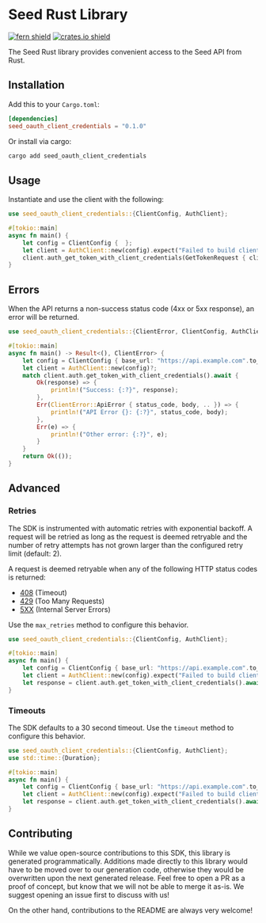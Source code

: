 # Seed Rust Library

[![fern shield](https://img.shields.io/badge/%F0%9F%8C%BF-Built%20with%20Fern-brightgreen)](https://buildwithfern.com?utm_source=github&utm_medium=github&utm_campaign=readme&utm_source=Seed%2FRust)
[![crates.io shield](https://img.shields.io/crates/v/seed_oauth_client_credentials)](https://crates.io/crates/seed_oauth_client_credentials)

The Seed Rust library provides convenient access to the Seed API from Rust.

## Installation

Add this to your `Cargo.toml`:

```toml
[dependencies]
seed_oauth_client_credentials = "0.1.0"
```

Or install via cargo:

```sh
cargo add seed_oauth_client_credentials
```

## Usage

Instantiate and use the client with the following:

```rust
use seed_oauth_client_credentials::{ClientConfig, AuthClient};

#[tokio::main]
async fn main() {
    let config = ClientConfig {  };
    let client = AuthClient::new(config).expect("Failed to build client");
    client.auth_get_token_with_client_credentials(GetTokenRequest { client_id: "client_id", client_secret: "client_secret", audience: "https://api.example.com", grant_type: "client_credentials", scope: todo!("Unhandled type reference") }).await;
}
```

## Errors

When the API returns a non-success status code (4xx or 5xx response), an error will be returned.

```rust
use seed_oauth_client_credentials::{ClientError, ClientConfig, AuthClient};

#[tokio::main]
async fn main() -> Result<(), ClientError> {
    let config = ClientConfig { base_url: "https://api.example.com".to_string(), api_key: Some("your-api-key".to_string()) };
    let client = AuthClient::new(config)?;
    match client.auth.get_token_with_client_credentials().await {
        Ok(response) => {
            println!("Success: {:?}", response);
        },
        Err(ClientError::ApiError { status_code, body, .. }) => {
            println!("API Error {}: {:?}", status_code, body);
        },
        Err(e) => {
            println!("Other error: {:?}", e);
        }
    }
    return Ok(());
}
```

## Advanced

### Retries

The SDK is instrumented with automatic retries with exponential backoff. A request will be retried as long
as the request is deemed retryable and the number of retry attempts has not grown larger than the configured
retry limit (default: 2).

A request is deemed retryable when any of the following HTTP status codes is returned:

- [408](https://developer.mozilla.org/en-US/docs/Web/HTTP/Status/408) (Timeout)
- [429](https://developer.mozilla.org/en-US/docs/Web/HTTP/Status/429) (Too Many Requests)
- [5XX](https://developer.mozilla.org/en-US/docs/Web/HTTP/Status/500) (Internal Server Errors)

Use the `max_retries` method to configure this behavior.

```rust
use seed_oauth_client_credentials::{ClientConfig, AuthClient};

#[tokio::main]
async fn main() {
    let config = ClientConfig { base_url: "https://api.example.com".to_string(), api_key: Some("your-api-key".to_string()), max_retries: 3 };
    let client = AuthClient::new(config).expect("Failed to build client");
    let response = client.auth.get_token_with_client_credentials().await.expect("API call failed");
}
```

### Timeouts

The SDK defaults to a 30 second timeout. Use the `timeout` method to configure this behavior.

```rust
use seed_oauth_client_credentials::{ClientConfig, AuthClient};
use std::time::{Duration};

#[tokio::main]
async fn main() {
    let config = ClientConfig { base_url: "https://api.example.com".to_string(), api_key: Some("your-api-key".to_string()), timeout: Duration::from_secs(30) };
    let client = AuthClient::new(config).expect("Failed to build client");
    let response = client.auth.get_token_with_client_credentials().await.expect("API call failed");
}
```

## Contributing

While we value open-source contributions to this SDK, this library is generated programmatically.
Additions made directly to this library would have to be moved over to our generation code,
otherwise they would be overwritten upon the next generated release. Feel free to open a PR as
a proof of concept, but know that we will not be able to merge it as-is. We suggest opening
an issue first to discuss with us!

On the other hand, contributions to the README are always very welcome!